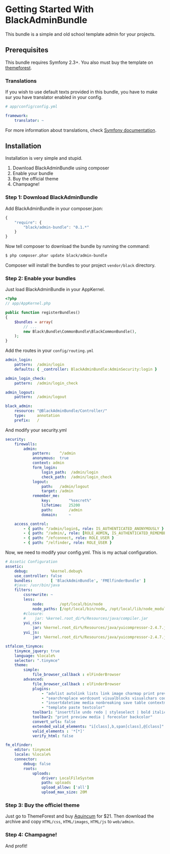 Getting Started With BlackAdminBundle
======================================

This bundle is a simple and old school template admin for your projects.

## Prerequisites

This bundle requires Symfony 2.3+. You also must buy the template on
[themeforest](http://themeforest.net/item/aquincum-premium-responsive-admin-template/2543882).

### Translations

If you wish to use default texts provided in this bundle, you have to make sur you have translator enabled in your
config.

``` yaml
# app/config/config.yml

framework:
    translator: ~
```

For more information about translations, check
[Symfony documentation](http://symfony.com/doc/current/book/translation.html).


## Installation

Installation is very simple and stupid.

1. Download BlackAdminBundle using composer
2. Enable your bundle
3. Buy the official theme
4. Champagne!

### Step 1: Download BlackAdminBundle

Add BlackAdminBundle in your composer.json:

```js
{
    "require": {
        "black/admin-bundle": "0.1.*"
    }
}
```

Now tell composer to download the bundle by running the command:

``` bash
$ php composer.phar update black/admin-bundle
```

Composer will install the bundles to your project `vendor/black` directory.

### Step 2: Enable your bundles


Just load BlackAdminBundle in your AppKernel.

```php
<?php
// app/AppKernel.php

public function registerBundles()
{
    $bundles = array(
        // ...
        new Black\Bundle\CommonBundle\BlackCommonBundle(),
    );
}
```

Add the routes in your `config/routing.yml`

```yaml
admin_login:
    pattern:  /admin/login
    defaults: { _controller: BlackAdminBundle:AdminSecurity:login }

admin_login_check:
    pattern:  /admin/login_check

admin_logout:
    pattern:  /admin/logout

black_admin:
    resource: "@BlackAdminBundle/Controller/"
    type:     annotation
    prefix:   /
```

And modify your security.yml

```yaml
security:
    firewalls:
        admin:
            pattern:    ^/admin
            anonymous:  true
            context: admin
            form_login:
                login_path:  /admin/login
                check_path:  /admin/login_check
            logout:
                path:   /admin/logout
                target: /admin
            remember_me:
                key:        "%secret%"
                lifetime:   25200
                path:       /admin
                domain:     ~

    access_control:
        - { path: ^/admin/login$, role: IS_AUTHENTICATED_ANONYMOUSLY }
        - { path: ^/admin/, role: [ROLE_ADMIN, IS_AUTHENTICATED_REMEMBERED] }
        - { path: ^/efconnect, role: ROLE_USER }
        - { path: ^/elfinder, role: ROLE_USER }
```

Now, we need to modify your config.yml. This is my actual configuration.

```yaml
# Assetic Configuration
assetic:
    debug:          %kernel.debug%
    use_controller: false
    bundles:        [ 'BlackAdminBundle', 'FMElfinderBundle' ]
    #java: /usr/bin/java
    filters:
        cssrewrite: ~
        less:
            node:       /opt/local/bin/node
            node_paths: [/opt/local/bin/node, /opt/local/lib/node_modules]
        #closure:
        #    jar: %kernel.root_dir%/Resources/java/compiler.jar
        yui_css:
            jar: %kernel.root_dir%/Resources/java/yuicompressor-2.4.7.jar
        yui_js:
            jar: %kernel.root_dir%/Resources/java/yuicompressor-2.4.7.jar

stfalcon_tinymce:
    tinymce_jquery: true
    language: %locale%
    selector: ".tinymce"
    theme:
        simple:
            file_browser_callback : elFinderBrowser
        advanced:
            file_browser_callback : elFinderBrowser
            plugins:
                - "advlist autolink lists link image charmap print preview hr anchor pagebreak"
                - "searchreplace wordcount visualblocks visualchars code fullscreen"
                - "insertdatetime media nonbreaking save table contextmenu directionality"
                - "template paste textcolor"
            toolbar1: "insertfile undo redo | styleselect | bold italic | alignleft aligncenter alignright alignjustify | bullist numlist outdent indent | link image"
            toolbar2: "print preview media | forecolor backcolor"
            convert_urls: false
            extended_valid_elements: "i[class],b,span[class],@[class]"
            valid_elements : '*[*]'
            verify_html: false

fm_elfinder:
    editor: tinymce4
    locale: %locale%
    connector:
        debug: false
        roots:
            uploads:
                driver: LocalFileSystem
                path: uploads
                upload_allow: ['all']
                upload_max_size: 20M
```

### Step 3: Buy the officiel theme

Just go to ThemeForest and buy [Aquincum](http://themeforest.net/item/aquincum-premium-responsive-admin-template/2543882) for $21.
Then download the archive and copy `HTML/css`, `HTML/images`, `HTML/js` to `web/admin`.


### Step 4: Champagne!

And profit!



